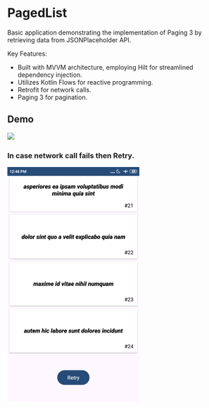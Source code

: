 # PagedList
Basic application demonstrating the implementation of Paging 3 by retrieving data from JSONPlaceholder API.

Key Features:
* Built with MVVM architecture, employing Hilt for streamlined dependency injection.
* Utilizes Kotlin Flows for reactive programming.
* Retrofit for network calls.
* Paging 3 for pagination.

## Demo
<img src ="https://github.com/hsinha76/PagedList/blob/8e745281d6af0c4705fcccdb0feb9986202a77d5/demo3.gif" width="300"/>

### In case network call fails then Retry.
<img src ="https://github.com/hsinha76/PagedList/blob/5bc06b05c0e9339b329a8c3352d364bc35c3ed84/demo%202.jpg" width="300"/>
